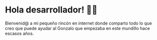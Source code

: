 # Hola desarrollador! 👋🏼

Bienvenid@ a mi pequeño rincón en internet donde comparto todo lo que creo que puede ayudar al Gonzalo que empezaba en este mundillo hace escasos años.
